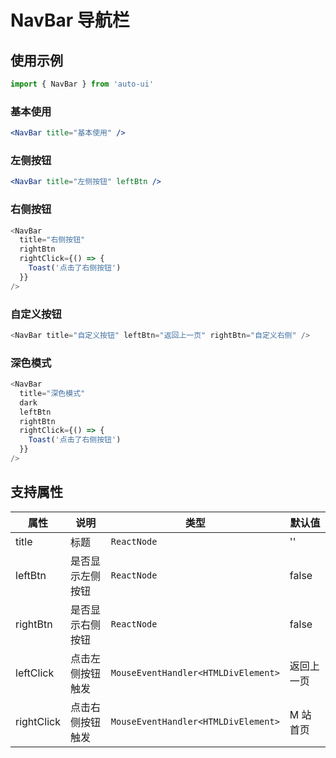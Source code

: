 ---
---

# NavBar 导航栏

## 使用示例

```jsx
import { NavBar } from 'auto-ui'
```

### 基本使用

```jsx
<NavBar title="基本使用" />
```

### 左侧按钮

```jsx
<NavBar title="左侧按钮" leftBtn />
```

### 右侧按钮

```js
<NavBar
  title="右侧按钮"
  rightBtn
  rightClick={() => {
    Toast('点击了右侧按钮')
  }}
/>
```

### 自定义按钮

```js
<NavBar title="自定义按钮" leftBtn="返回上一页" rightBtn="自定义右侧" />
```

### 深色模式

```js
<NavBar
  title="深色模式"
  dark
  leftBtn
  rightBtn
  rightClick={() => {
    Toast('点击了右侧按钮')
  }}
/>
```

## 支持属性

| 属性       | 说明             | 类型                                | 默认值     |
| ---------- | ---------------- | ----------------------------------- | ---------- |
| title      | 标题             | `ReactNode`                         | ''         |
| leftBtn    | 是否显示左侧按钮 | `ReactNode`                         | false      |
| rightBtn   | 是否显示右侧按钮 | `ReactNode`                         | false      |
| leftClick  | 点击左侧按钮触发 | `MouseEventHandler<HTMLDivElement>` | 返回上一页 |
| rightClick | 点击右侧按钮触发 | `MouseEventHandler<HTMLDivElement>` | M 站首页   |
